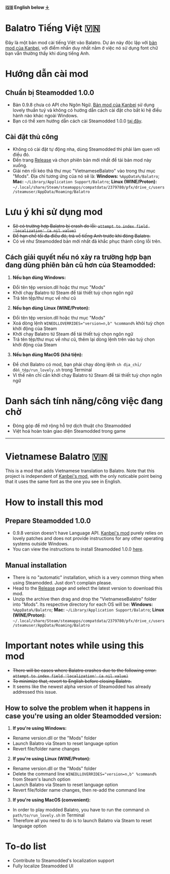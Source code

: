 **🇬🇧 English below [↓](https://github.com/HuyTheKiller/VietnameseBalatro?tab=readme-ov-file#vietnamese-balatro-)**
# Balatro Tiếng Việt 🇻🇳

Đây là một bản mod cài tiếng Việt vào Balatro.
Dự án này độc lập với [bản mod của Kanbei](https://github.com/Kanbei-Kikuchiyo/balatro-vietnamese-translation), với điểm nhấn duy nhất nằm ở việc nó sử dụng font chữ bạn vẫn thường thấy khi dùng tiếng Anh.

# Hướng dẫn cài mod

## Chuẩn bị Steamodded 1.0.0
- Bản 0.9.8 chưa có API cho Ngôn Ngữ. [Bản mod của Kanbei](https://github.com/Kanbei-Kikuchiyo/balatro-vietnamese-translation) sử dụng lovely thuần tuý và không có hướng dẫn cách cài đặt cho bất kì hệ điều hành nào khác ngoài Windows.
- Bạn có thể xem hướng dẫn cách cài Steamodded 1.0.0 [tại đây](https://github.com/Steamopollys/Steamodded/wiki).

## Cài đặt thủ công
- Không có cài đặt tự động nha, dùng Steamodded thì phải làm quen với điều đó.
- Đến trang [Release](https://github.com/HuyTheKiller/VietnameseBalatro/releases) và chọn phiên bản mới nhất để tải bản mod này xuống.
- Giải nén rồi kéo thả thư mục "VietnameseBalatro" vào trong thư mục "Mods". Địa chỉ tương ứng của nó sẽ là:
**Windows:** `%AppData%/Balatro`; **Mac:** `~/Library/Application Support/Balatro`; **Linux (WINE/Proton):** `~/.local/share/Steam/steamapps/compatdata/2379780/pfx/drive_c/users/steamuser/AppData/Roaming/Balatro`

# Lưu ý khi sử dụng mod
- ~~Sẽ có trường hợp Balatro bị crash do lỗi: `attempt to index field 'localization' (a nil value)`~~
- ~~Để hạn chế tối đa điều đó, trả về tiếng Anh trước khi đóng Balatro.~~
- Có vẻ như Steamodded bản mới nhất đã khắc phục thành công lỗi trên.
## Cách giải quyết nếu nó xảy ra trường hợp bạn đang dùng phiên bản cũ hơn của Steamodded:
1. **Nếu bạn dùng Windows:**
- Đổi tên tệp version.dll hoặc thư mục "Mods"
- Khởi chạy Balatro từ Steam để tái thiết tuỳ chọn ngôn ngữ
- Trả tên tệp/thư mục về như cũ
2. **Nếu bạn dùng Linux (WINE/Proton):**
- Đổi tên tệp version.dll hoặc thư mục "Mods"
- Xoá dòng lệnh `WINEDLLOVERRIDES="version=n,b" %command%` khỏi tuỳ chọn khởi động của Steam
- Khởi chạy Balatro từ Steam để tái thiết tuỳ chọn ngôn ngữ
- Trả tên tệp/thư mục về như cũ, thêm lại dòng lệnh trên vào tuỳ chọn khởi động của Steam
3. **Nếu bạn dùng MacOS (khá tiện):**
- Để chơi Balatro có mod, bạn phải chạy dòng lệnh `sh địa_chỉ/đến_tệp/run_lovely.sh` trong Terminal
- Vì thế nên chỉ cần khởi chạy Balatro từ Steam để tái thiết tuỳ chọn ngôn ngữ
# Danh sách tính năng/công việc đang chờ
- Đóng góp để mở rộng hỗ trợ dịch thuật cho Steamodded
- Việt hoá hoàn toàn giao diện Steamodded trong game


---


# Vietnamese Balatro 🇻🇳

This is a mod that adds Vietnamese translation to Balatro.
Note that this project is independent of [Kanbei's mod](https://github.com/Kanbei-Kikuchiyo/balatro-vietnamese-translation), with the only noticable point being that it uses the same font as the one you see in English.

# How to install this mod

## Prepare Steamodded 1.0.0
- 0.9.8 version doesn't have Language API. [Kanbei's mod](https://github.com/Kanbei-Kikuchiyo/balatro-vietnamese-translation) purely relies on lovely patches and does not provide instructions for any other operating systems outside Windows.
- You can view the instructions to install Steamodded 1.0.0 [here](https://github.com/Steamopollys/Steamodded/wiki).

## Manual installation
- There is no "automatic" installation, which is a very common thing when using Steamodded. Just don't complain please.
- Head to the [Release](https://github.com/HuyTheKiller/VietnameseBalatro/releases) page and select the latest version to download this mod.
- Unzip the archive then drag and drop the "VietnameseBalatro" folder into "Mods". Its respective directory for each OS will be:
**Windows:** `%AppData%/Balatro`; **Mac:** `~/Library/Application Support/Balatro`; **Linux (WINE/Proton):** `~/.local/share/Steam/steamapps/compatdata/2379780/pfx/drive_c/users/steamuser/AppData/Roaming/Balatro`

# Important notes while using this mod
- ~~There will be cases where Balatro crashes due to the following error: `attempt to index field 'localization' (a nil value)`~~
- ~~To minimize that, revert to English before closing Balatro.~~
- It seems like the newest alpha version of Steamodded has already addressed this issue.
## How to solve the problem when it happens in case you're using an older Steamodded version:
1. **If you're using Windows:**
- Rename version.dll or the "Mods" folder
- Launch Balatro via Steam to reset language option
- Revert file/folder name changes
2. **If you're using Linux (WINE/Proton):**
- Rename version.dll or the "Mods" folder
- Delete the command line `WINEDLLOVERRIDES="version=n,b" %command%` from Steam's launch option
- Launch Balatro via Steam to reset language option
- Revert file/folder name changes, then re-add the command line
3. **If you're using MacOS (convenient):**
- In order to play modded Balatro, you have to run the command `sh path/to/run_lovely.sh` in Terminal
- Therefore all you need to do is to launch Balatro via Steam to reset language option
# To-do list
- Contribute to Steamodded's localization support
- Fully localize Steamodded UI